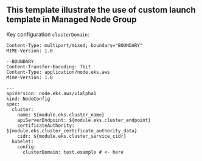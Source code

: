 ## This template illustrate the use of custom launch template in Managed Node Group

Key configuration `clusterDomain`: 
```
Content-Type: multipart/mixed; boundary="BOUNDARY"
MIME-Version: 1.0

--BOUNDARY
Content-Transfer-Encoding: 7bit
Content-Type: application/node.eks.aws
Mime-Version: 1.0

---
apiVersion: node.eks.aws/v1alpha1
kind: NodeConfig
spec:
  cluster:
    name: ${module.eks.cluster_name}
    apiServerEndpoint: ${module.eks.cluster_endpoint}
    certificateAuthority: ${module.eks.cluster_certificate_authority_data}
    cidr: ${module.eks.cluster_service_cidr}
  kubelet:
    config:
      clusterDomain: test.example # <- here
```